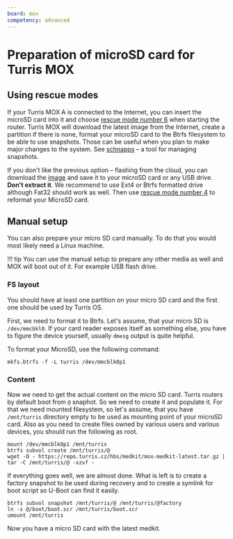 ```yaml
---
board: mox
competency: advanced
---
```

# Preparation of microSD card for Turris MOX

## Using rescue modes

If your Turris MOX A is connected to the Internet, you can insert the microSD
card into it and choose [rescue mode number
6](rescue-modes.md#flash-from-the-internet) when starting the
router. Turris MOX will download the latest image from the Internet, create a
partition if there is none, format your microSD card to the Btrfs filesystem to
be able to use snapshots. Those can be useful when you plan to make major
changes to the system. See [schnapps](../../geek/schnapps/schnapps.md) – a tool for
managing snapshots.

If you don't like the previous option – flashing from the cloud, you can
download the [image](https://repo.turris.cz/hbs/medkit/) and save it to your
microSD card or any USB drive. **Don't extract it**. We recommend to use Ext4
or Btrfs formatted drive although Fat32 should work as well. Then use [rescue
mode number 4](rescue-modes.md#re-flash-router) to reformat
your MicroSD card.

## Manual setup

You can also prepare your micro SD card manually. To do that you would most
likely need a Linux machine.

!!! tip
    You can use the manual setup to prepare any other media as well and MOX
    will boot out of it. For example USB flash drive.

### FS layout

You should have at least one partition on your micro SD card and the first one
should be used by Turris OS.

First, we need to format it to Btrfs. Let's assume, that your micro SD is
`/dev/mmcbkl0`. If your card reader exposes itself as something else, you have
to figure the device yourself, usually `dmesg` output is quite helpful.

To format your MicroSD, use the following command:

```
mkfs.btrfs -f -L turris /dev/mmcblk0p1
```

### Content

Now we need to get the actual content on the micro SD card. Turris routers by
default boot from `@` snaphot. So we need to create it and populate it.  For
that we need mounted filesystem, so let's assume, that you have `/mnt/turris`
directory empty to be used as mounting point of your microSD card. Also as you
need to create files owned by various users and various devices, you should run
the following as root.


```
mount /dev/mmcblk0p1 /mnt/turris
btrfs subvol create /mnt/turris/@
wget -O - https://repo.turris.cz/hbs/medkit/mox-medkit-latest.tar.gz | tar -C /mnt/turris/@ -xzvf -

```

If everything goes well, we are almost done. What is left is to create a
factory snapshot to be used during recovery and to create a symlink for boot
script so U-Boot can find it easily.

```
btrfs subvol snapshot /mnt/turris/@ /mnt/turris/@factory
ln -s @/boot/boot.scr /mnt/turris/boot.scr
umount /mnt/turris
```

Now you have a micro SD card with the latest medkit.
